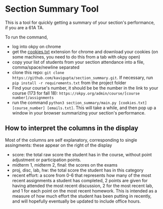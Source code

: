 
# Section Summary Tool

This is a tool for quickly getting a summary of your section's performance, if you are a 61A TA.

To run the command,

 - log into okpy on chrome
 - get the [cookies.txt](https://chrome.google.com/webstore/detail/cookiestxt/njabckikapfpffapmjgojcnbfjonfjfg?hl=en) extension for chrome and download your cookies (on some machines, you need to do this from a tab with okpy open)
 - copy your list of students from your section attendance into a file, comma/space/newline separated
 - clone this repo: `git clone https://github.com/kavigupta/section_summary.git`. If necessary, run `pip install -r requirements.txt` from the project folder
 - Find your course's number, it should be be the number in the link to your course (173 for fall 18): `https://okpy.org/admin/course/[course number]/assignments`
 - run the command `python3 section_summary/main.py [cookies.txt] [course_number] [emails.txt]`. This will take a while, and then pop up a window in your browser summarizing your section's performance.

## How to interpret the columns in the display

Most of the columns are self explanatory, corresponding to single assingments: these appear on the right of the display

 - score: the total raw score the student has in the course, without point adjustment or participation points.
 - midterm 1, midterm 2, final: the scores on the exams
 - proj, disc, lab, hw: the total score the student has in this category
 - recent effort: a score from 0-6 that represents how many of the most recent assignments a student has completed, 2 points are given for having attended the most recent discussion, 2 for the most recent lab, and 1 for each point on the most recent homework. This is intended as a measure of how much effort the student has been putting in recently, and will hopefully eventually be updated to include office hours.
